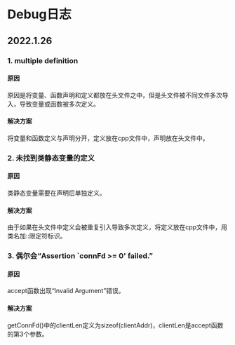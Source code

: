 # Debug日志
## 2022.1.26
### 1. multiple definition
#### 原因
原因是将变量、函数声明和定义都放在头文件之中，但是头文件被不同文件多次导入，导致变量或函数被多次定义。
#### 解决方案
将变量和函数定义与声明分开，定义放在cpp文件中，声明放在头文件中。
### 2. 未找到类静态变量的定义
#### 原因
类静态变量需要在声明后单独定义。
#### 解决方案
由于如果在头文件中定义会被重复引入导致多次定义，将定义放在cpp文件中，用类名加::限定符标识。
### 3. 偶尔会“Assertion `connFd >= 0' failed.”
#### 原因
accept函数出现“Invalid Argument”错误。
#### 解决方案
getConnFd()中的clientLen定义为sizeof(clientAddr)，clientLen是accept函数的第3个参数。
